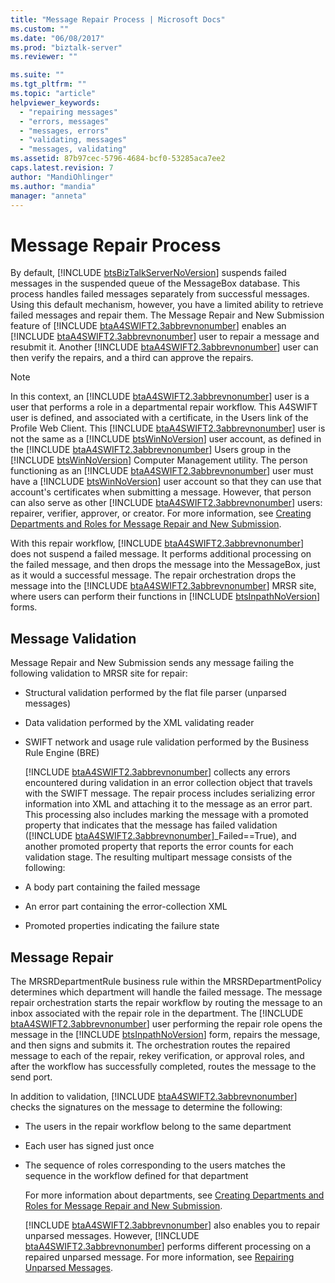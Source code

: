 ```yaml
---
title: "Message Repair Process | Microsoft Docs"
ms.custom: ""
ms.date: "06/08/2017"
ms.prod: "biztalk-server"
ms.reviewer: ""

ms.suite: ""
ms.tgt_pltfrm: ""
ms.topic: "article"
helpviewer_keywords: 
  - "repairing messages"
  - "errors, messages"
  - "messages, errors"
  - "validating, messages"
  - "messages, validating"
ms.assetid: 87b97cec-5796-4684-bcf0-53285aca7ee2
caps.latest.revision: 7
author: "MandiOhlinger"
ms.author: "mandia"
manager: "anneta"
---
```

# Message Repair Process
By default, [!INCLUDE [btsBizTalkServerNoVersion](../../includes/btsbiztalkservernoversion-md.md)] suspends failed messages in the suspended queue of the MessageBox database. This process handles failed messages separately from successful messages. Using this default mechanism, however, you have a limited ability to retrieve failed messages and repair them. The Message Repair and New Submission feature of [!INCLUDE [btaA4SWIFT2.3abbrevnonumber](../../includes/btaa4swift2-3abbrevnonumber-md.md)] enables an [!INCLUDE [btaA4SWIFT2.3abbrevnonumber](../../includes/btaa4swift2-3abbrevnonumber-md.md)] user to repair a message and resubmit it. Another [!INCLUDE [btaA4SWIFT2.3abbrevnonumber](../../includes/btaa4swift2-3abbrevnonumber-md.md)] user can then verify the repairs, and a third can approve the repairs.  
  
> [!NOTE]
>  In this context, an [!INCLUDE [btaA4SWIFT2.3abbrevnonumber](../../includes/btaa4swift2-3abbrevnonumber-md.md)] user is a user that performs a role in a departmental repair workflow. This A4SWIFT user is defined, and associated with a certificate, in the Users link of the Profile Web Client. This [!INCLUDE [btaA4SWIFT2.3abbrevnonumber](../../includes/btaa4swift2-3abbrevnonumber-md.md)] user is not the same as a [!INCLUDE [btsWinNoVersion](../../includes/btswinnoversion-md.md)] user account, as defined in the [!INCLUDE [btaA4SWIFT2.3abbrevnonumber](../../includes/btaa4swift2-3abbrevnonumber-md.md)] Users group in the [!INCLUDE [btsWinNoVersion](../../includes/btswinnoversion-md.md)] Computer Management utility. The person functioning as an [!INCLUDE [btaA4SWIFT2.3abbrevnonumber](../../includes/btaa4swift2-3abbrevnonumber-md.md)] user must have a [!INCLUDE [btsWinNoVersion](../../includes/btswinnoversion-md.md)] user account so that they can use that account's certificates when submitting a message. However, that person can also serve as other [!INCLUDE [btaA4SWIFT2.3abbrevnonumber](../../includes/btaa4swift2-3abbrevnonumber-md.md)] users: repairer, verifier, approver, or creator. For more information, see [Creating Departments and Roles for Message Repair and New Submission](../../adapters-and-accelerators/accelerator-swift/creating-departments-and-roles-for-message-repair-and-new-submission.md).  
  
 With this repair workflow, [!INCLUDE [btaA4SWIFT2.3abbrevnonumber](../../includes/btaa4swift2-3abbrevnonumber-md.md)] does not suspend a failed message. It performs additional processing on the failed message, and then drops the message into the MessageBox, just as it would a successful message. The repair orchestration drops the message into the [!INCLUDE [btaA4SWIFT2.3abbrevnonumber](../../includes/btaa4swift2-3abbrevnonumber-md.md)] MRSR site, where users can perform their functions in [!INCLUDE [btsInpathNoVersion](../../includes/btsinpathnoversion-md.md)] forms.  
  
## Message Validation  
 Message Repair and New Submission sends any message failing the following validation to MRSR site for repair:  
  
- Structural validation performed by the flat file parser (unparsed messages)  
  
- Data validation performed by the XML validating reader  
  
- SWIFT network and usage rule validation performed by the Business Rule Engine (BRE)  
  
  [!INCLUDE [btaA4SWIFT2.3abbrevnonumber](../../includes/btaa4swift2-3abbrevnonumber-md.md)] collects any errors encountered during validation in an error collection object that travels with the SWIFT message. The repair process includes serializing error information into XML and attaching it to the message as an error part. This processing also includes marking the message with a promoted property that indicates that the message has failed validation ([!INCLUDE [btaA4SWIFT2.3abbrevnonumber](../../includes/btaa4swift2-3abbrevnonumber-md.md)]_Failed==True), and another promoted property that reports the error counts for each validation stage. The resulting multipart message consists of the following:  
  
- A body part containing the failed message  
  
- An error part containing the error-collection XML  
  
- Promoted properties indicating the failure state  
  
## Message Repair  
 The MRSRDepartmentRule business rule within the MRSRDepartmentPolicy determines which department will handle the failed message. The message repair orchestration starts the repair workflow by routing the message to an inbox associated with the repair role in the department. The [!INCLUDE [btaA4SWIFT2.3abbrevnonumber](../../includes/btaa4swift2-3abbrevnonumber-md.md)] user performing the repair role opens the message in the [!INCLUDE [btsInpathNoVersion](../../includes/btsinpathnoversion-md.md)] form, repairs the message, and then signs and submits it. The orchestration routes the repaired message to each of the repair, rekey verification, or approval roles, and after the workflow has successfully completed, routes the message to the send port.  
  
 In addition to validation, [!INCLUDE [btaA4SWIFT2.3abbrevnonumber](../../includes/btaa4swift2-3abbrevnonumber-md.md)] checks the signatures on the message to determine the following:  
  
- The users in the repair workflow belong to the same department  
  
- Each user has signed just once  
  
- The sequence of roles corresponding to the users matches the sequence in the workflow defined for that department  
  
  For more information about departments, see [Creating Departments and Roles for Message Repair and New Submission](../../adapters-and-accelerators/accelerator-swift/creating-departments-and-roles-for-message-repair-and-new-submission.md).  
  
  [!INCLUDE [btaA4SWIFT2.3abbrevnonumber](../../includes/btaa4swift2-3abbrevnonumber-md.md)] also enables you to repair unparsed messages. However, [!INCLUDE [btaA4SWIFT2.3abbrevnonumber](../../includes/btaa4swift2-3abbrevnonumber-md.md)] performs different processing on a repaired unparsed message. For more information, see [Repairing Unparsed Messages](../../adapters-and-accelerators/accelerator-swift/repairing-unparsed-messages.md).